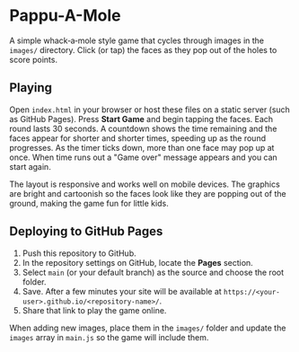 # Pappu-A-Mole

A simple whack‑a‑mole style game that cycles through images in the `images/` directory. Click (or tap) the faces as they pop out of the holes to score points.

## Playing

Open `index.html` in your browser or host these files on a static server (such as GitHub Pages). Press **Start Game** and begin tapping the faces. Each round lasts 30 seconds. A countdown shows the time remaining and the faces appear for shorter and shorter times, speeding up as the round progresses. As the timer ticks down, more than one face may pop up at once. When time runs out a "Game over" message appears and you can start again.

The layout is responsive and works well on mobile devices.
The graphics are bright and cartoonish so the faces look like they are popping
out of the ground, making the game fun for little kids.

## Deploying to GitHub Pages

1. Push this repository to GitHub.
2. In the repository settings on GitHub, locate the **Pages** section.
3. Select `main` (or your default branch) as the source and choose the root folder.
4. Save. After a few minutes your site will be available at `https://<your-user>.github.io/<repository-name>/`.
5. Share that link to play the game online.

When adding new images, place them in the `images/` folder and update the `images` array in `main.js` so the game will include them.
